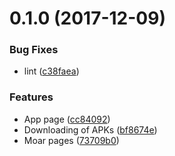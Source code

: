 <a name="0.1.0"></a>
# 0.1.0 (2017-12-09)


### Bug Fixes

* lint ([c38faea](https://github.com/mkg20001/apkmirror-client/commit/c38faea))


### Features

* App page ([cc84092](https://github.com/mkg20001/apkmirror-client/commit/cc84092))
* Downloading of APKs ([bf8674e](https://github.com/mkg20001/apkmirror-client/commit/bf8674e))
* Moar pages ([73709b0](https://github.com/mkg20001/apkmirror-client/commit/73709b0))



